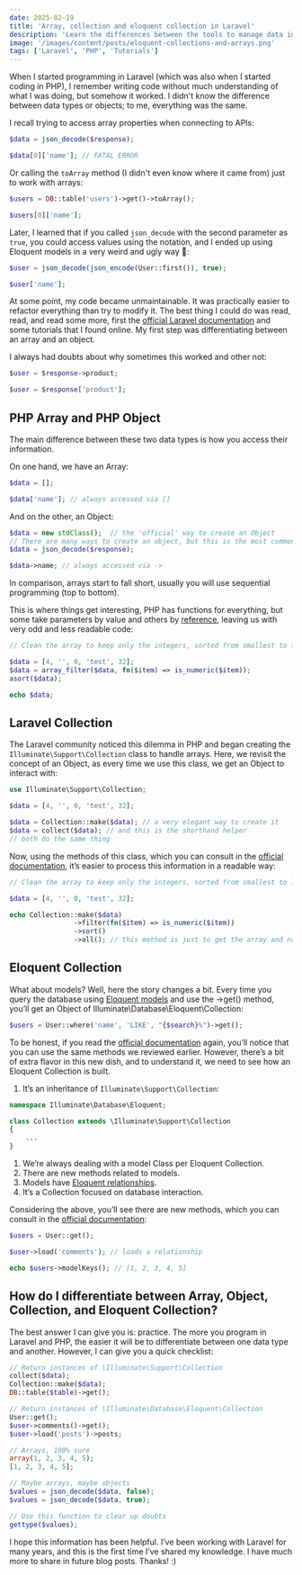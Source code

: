 ```yaml
---
date: 2025-02-19
title: 'Array, collection and eloquent collection in Laravel'
description: 'Learn the differences between the tools to manage data in Laravel'
image: '/images/content/posts/eloquent-collections-and-arrays.png'
tags: ['Laravel', 'PHP', 'Tutorials']
---
```


When I started programming in Laravel (which was also when I started coding in PHP), 
I remember writing code without much understanding of what I was doing, but somehow it worked. 
I didn't know the difference between data types or objects; to me, everything was the same.

I recall trying to access array properties when connecting to APIs:

```php
$data = json_decode($response);

$data[0]['name']; // FATAL ERROR
```

Or calling the `toArray` method (I didn't even know where it came from) just to work with arrays:

```php
$users = DB::table('users')->get()->toArray();

$users[0]['name'];
```

Later, I learned that if you called `json_decode` with the second parameter as `true`, you could access values using the 
notation, and I ended up using Eloquent models in a very weird and ugly way 🤢:

```php
$user = json_decode(json_encode(User::first()), true);

$user['name'];
```

At some point, my code became unmaintainable. It was practically easier to refactor everything than try to modify it. The best thing I could do was read, read, and read some more, first the [official Laravel documentation](https://laravel.com/docs) and some tutorials that I found online. My first step was differentiating between an array and an object.

I always had doubts about why sometimes this worked and other not:

```php
$user = $response->product;

$user = $response['product'];
```

## PHP Array and PHP Object

The main difference between these two data types is how you access their information.

On one hand, we have an Array:

```php
$data = [];

$data['name']; // always accessed via []
```

And on the other, an Object:
```php
$data = new stdClass();  // the 'official' way to create an Object
// There are many ways to create an object, but this is the most common
$data = json_decode($response);

$data->name; // always accessed via ->
```
In comparison, arrays start to fall short, usually you will use sequential programming (top to bottom).

This is where things get interesting, PHP has functions for everything, but some take parameters by value and others by [reference](https://www.php.net/manual/en/language.references.pass.php), leaving us with very odd and less readable code:

```php
// Clean the array to keep only the integers, sorted from smallest to largest

$data = [4, '', 0, 'test', 32];
$data = array_filter($data, fn($item) => is_numeric($item));
asort($data);

echo $data;
```

## Laravel Collection
The Laravel community noticed this dilemma in PHP and began creating the `Illuminate\Support\Collection` class to handle arrays. Here, we revisit the concept of an Object, as every time we use this class, we get an Object to interact with:

```php
use Illuminate\Support\Collection;

$data = [4, '', 0, 'test', 32];

$data = Collection::make($data); // a very elegant way to create it
$data = collect($data); // and this is the shorthand helper
// both do the same thing
```

Now, using the methods of this class, which you can consult in the [official documentation](https://laravel.com/docs/12.x/collections#available-methods), it’s easier to process this information in a readable way:

```php
// Clean the array to keep only the integers, sorted from smallest to largest

$data = [4, '', 0, 'test', 32];

echo Collection::make($data)
                ->filter(fn($item) => is_numeric($item))
                ->sort()
                ->all(); // this method is just to get the array and not the Object
```

## Eloquent Collection
What about models? Well, here the story changes a bit. Every time you query the database using [Eloquent models](https://laravel.com/docs/12.x/eloquent) and use the ->get() method, you’ll get an Object of Illuminate\Database\Eloquent\Collection:

```php
$users = User::where('name', 'LIKE', "{$search}%")->get();
```
To be honest, if you read the [official documentation](https://laravel.com/docs/12.x/collections#available-method) again, you’ll notice that you can use the same methods we reviewed earlier. However, there’s a bit of extra flavor in this new dish, and to understand it, we need to see how an Eloquent Collection is built.

1. It’s an inheritance of `Illuminate\Support\Collection`:
```php
namespace Illuminate\Database\Eloquent;

class Collection extends \Illuminate\Support\Collection
{
    ...
}
```
1. We’re always dealing with a model Class per Eloquent Collection.
2. There are new methods related to models.
3. Models have [Eloquent relationships](https://laravel.com/docs/12.x/eloquent-relationships#main-content).
4. It’s a Collection focused on database interaction.


Considering the above, you’ll see there are new methods, which you can consult in the [official documentation](https://laravel.com/docs/12.x/eloquent-collections#available-methods):

```php
$users = User::get();

$user->load('comments'); // loads a relationship

echo $users->modelKeys(); // [1, 2, 3, 4, 5]
```

## How do I differentiate between Array, Object, Collection, and Eloquent Collection?

The best answer I can give you is: practice. The more you program in Laravel and PHP, the easier it will be to differentiate between one data type and another. However, I can give you a quick checklist:

```php
// Return instances of \Illuminate\Support\Collection
collect($data);
Collection::make($data);
DB::table($table)->get();

// Return instances of \Illuminate\Database\Eloquent\Collection
User::get();
$user->comments()->get();
$user->load('posts')->posts;

// Arrays, 100% sure
array(1, 2, 3, 4, 5);
[1, 2, 3, 4, 5];

// Maybe arrays, maybe objects
$values = json_decode($data, false);
$values = json_decode($data, true);

// Use this function to clear up doubts
gettype($values);
```

I hope this information has been helpful. I’ve been working with Laravel for many years, and this is the first time I’ve shared my knowledge. I have much more to share in future blog posts. Thanks! :)
